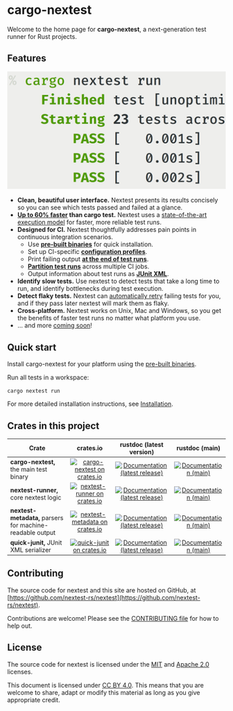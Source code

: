 # cargo-nextest

Welcome to the home page for **cargo-nextest**, a next-generation test runner for Rust projects.

## Features

<img src="static/cover.png" id="nextest-cover">

* **Clean, beautiful user interface.** Nextest presents its results concisely so you can see which tests passed and failed at a glance.
* **[Up to 60% faster](book/benchmarks.md) than cargo test.** Nextest uses a [state-of-the-art execution model](book/how-it-works.md) for faster, more reliable test runs.
* **Designed for CI.** Nextest thoughtfully addresses pain points in continuous integration scenarios.
  * Use **[pre-built binaries](book/pre-built-binaries.md)** for quick installation.
  * Set up CI-specific **[configuration profiles](book/configuration.md)**.
  * Print failing output **[at the end of test runs](book/other-options.md#reporter-options)**.
  * **[Partition test runs](book/partitioning.md)** across multiple CI jobs.
  * Output information about test runs as **[JUnit XML](book/junit.md)**.
* **Identify slow tests.** Use nextest to detect tests that take a long time to run, and identify bottlenecks during test execution.
* **Detect flaky tests.** Nextest can [automatically retry](book/retries.md) failing tests for you, and if they pass later nextest will mark them as flaky.
* **Cross-platform.** Nextest works on Unix, Mac and Windows, so you get the benefits of faster test runs no matter what platform you use.
* ... and more [coming soon](https://github.com/nextest-rs/nextest/projects/1)!

## Quick start

Install cargo-nextest for your platform using the [pre-built binaries](book/pre-built-binaries.md).

Run all tests in a workspace:

```
cargo nextest run
```

For more detailed installation instructions, see [Installation](book/installation.md).

## Crates in this project

| Crate                                                     |                    crates.io                   |             rustdoc (latest version)            |             rustdoc (main)             |
|-----------------------------------------------------------|:----------------------------------------------:|:-----------------------------------------------:|:--------------------------------------:|
| **cargo-nextest,** the main test binary                   | [![cargo-nextest on crates.io][cnci]][cncl]    | [![Documentation (latest release)][doci]][cndl] | [![Documentation (main)][docmi]][cnml] |
| **nextest-runner,** core nextest logic                    | [![nextest-runner on crates.io][nrci]][nrcl]   | [![Documentation (latest release)][doci]][nrdl] | [![Documentation (main)][docmi]][nrml] |
| **nextest-metadata,** parsers for machine-readable output | [![nextest-metadata on crates.io][nmci]][nmcl] | [![Documentation (latest release)][doci]][nmdl] | [![Documentation (main)][docmi]][nmml] |
| **quick-junit,** JUnit XML serializer                     | [![quick-junit on crates.io][qjci]][qjcl]      | [![Documentation (latest release)][doci]][qjcl] | [![Documentation (main)][docmi]][qjml] |

[cnci]: https://img.shields.io/crates/v/cargo-nextest
[cncl]: https://crates.io/crates/cargo-nextest
[cndl]: https://docs.rs/cargo-nextest
[cnml]: https://nexte.st/rustdoc/cargo_nextest

[nrci]: https://img.shields.io/crates/v/nextest-runner
[nrcl]: https://crates.io/crates/nextest-runner
[nrdl]: https://docs.rs/nextest-runner
[nrml]: https://nexte.st/rustdoc/nextest_runner

[nmci]: https://img.shields.io/crates/v/nextest-metadata
[nmcl]: https://crates.io/crates/nextest-metadata
[nmdl]: https://docs.rs/nextest-metadata
[nmml]: https://nexte.st/rustdoc/nextest_metadata

[qjci]: https://img.shields.io/crates/v/quick-junit
[qjcl]: https://crates.io/crates/quick-junit
[qjdl]: https://docs.rs/quick-junit
[qjml]: https://nexte.st/rustdoc/quick_junit

[doci]: https://img.shields.io/badge/docs-latest-brightgreen
[docmi]: https://img.shields.io/badge/docs-main-purple

## Contributing

The source code for nextest and this site are hosted on GitHub, at
[https://github.com/nextest-rs/nextest](https://github.com/nextest-rs/nextest).

Contributions are welcome! Please see the [CONTRIBUTING
file](https://github.com/nextest-rs/nextest/blob/main/CONTRIBUTING.md) for how to help out.

## License

The source code for nextest is licensed under the
[MIT](https://github.com/nextest-rs/nextest/blob/main/LICENSE-MIT) and [Apache
2.0](https://github.com/nextest-rs/nextest/blob/main/LICENSE-APACHE) licenses.

This document is licensed under [CC BY 4.0]. This means that you are welcome to share, adapt or
modify this material as long as you give appropriate credit.

[CC BY 4.0]: https://creativecommons.org/licenses/by/4.0/
